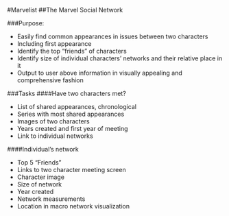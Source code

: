 #Marvelist
##The Marvel Social Network

###Purpose:
* Easily find common appearances in issues between two characters
* Including first appearance
* Identify the top “friends” of characters
* Identify size of individual characters’ networks and their relative place in it
* Output to user above information in visually appealing and comprehensive fashion

###Tasks
####Have two characters met?
* List of shared appearances, chronological
* Series with most shared appearances
* Images of two characters
* Years created and first year of meeting
* Link to individual networks

####Individual’s network
* Top 5 “Friends”
* Links to two character meeting screen
* Character image
* Size of network
* Year created
* Network measurements
* Location in macro network visualization
